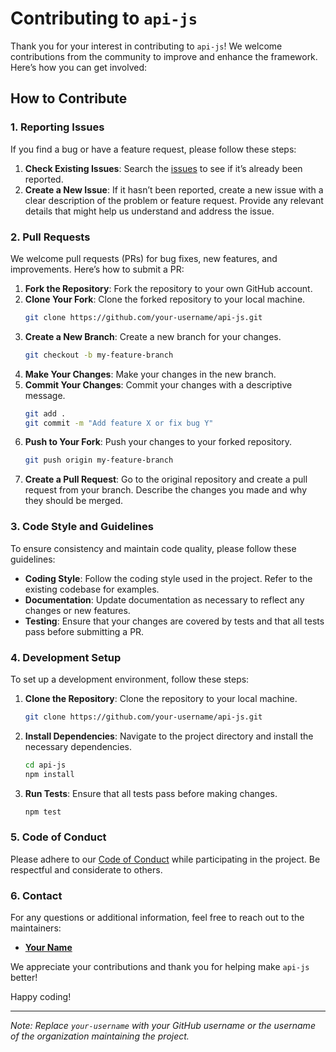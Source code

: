 # Contributing to `api-js`

Thank you for your interest in contributing to `api-js`! We welcome contributions from the community to improve and enhance the framework. Here’s how you can get involved:

## How to Contribute

### 1. Reporting Issues

If you find a bug or have a feature request, please follow these steps:

1. **Check Existing Issues**: Search the [issues](https://github.com/your-username/api-js/issues) to see if it’s already been reported.
2. **Create a New Issue**: If it hasn’t been reported, create a new issue with a clear description of the problem or feature request. Provide any relevant details that might help us understand and address the issue.

### 2. Pull Requests

We welcome pull requests (PRs) for bug fixes, new features, and improvements. Here’s how to submit a PR:

1. **Fork the Repository**: Fork the repository to your own GitHub account.
2. **Clone Your Fork**: Clone the forked repository to your local machine.
    ```bash
    git clone https://github.com/your-username/api-js.git
    ```
3. **Create a New Branch**: Create a new branch for your changes.
    ```bash
    git checkout -b my-feature-branch
    ```
4. **Make Your Changes**: Make your changes in the new branch.
5. **Commit Your Changes**: Commit your changes with a descriptive message.
    ```bash
    git add .
    git commit -m "Add feature X or fix bug Y"
    ```
6. **Push to Your Fork**: Push your changes to your forked repository.
    ```bash
    git push origin my-feature-branch
    ```
7. **Create a Pull Request**: Go to the original repository and create a pull request from your branch. Describe the changes you made and why they should be merged.

### 3. Code Style and Guidelines

To ensure consistency and maintain code quality, please follow these guidelines:

- **Coding Style**: Follow the coding style used in the project. Refer to the existing codebase for examples.
- **Documentation**: Update documentation as necessary to reflect any changes or new features.
- **Testing**: Ensure that your changes are covered by tests and that all tests pass before submitting a PR.

### 4. Development Setup

To set up a development environment, follow these steps:

1. **Clone the Repository**: Clone the repository to your local machine.
    ```bash
    git clone https://github.com/your-username/api-js.git
    ```
2. **Install Dependencies**: Navigate to the project directory and install the necessary dependencies.
    ```bash
    cd api-js
    npm install
    ```
3. **Run Tests**: Ensure that all tests pass before making changes.
    ```bash
    npm test
    ```

### 5. Code of Conduct

Please adhere to our [Code of Conduct](CODE_OF_CONDUCT.md) while participating in the project. Be respectful and considerate to others.

### 6. Contact

For any questions or additional information, feel free to reach out to the maintainers:

- **[Your Name](https://github.com/your-username)**

We appreciate your contributions and thank you for helping make `api-js` better!

Happy coding!

---

*Note: Replace `your-username` with your GitHub username or the username of the organization maintaining the project.*
